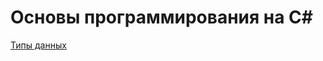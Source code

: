 # Основы программирования на C#

[Типы данных](https://github.com/Alexsandr-Konovalov/studyTipsCS/blob/main/dataType/dataType.md "типы данных C#")

